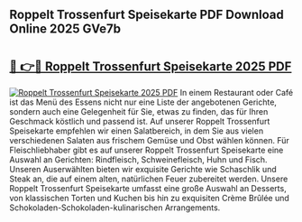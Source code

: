## Roppelt Trossenfurt Speisekarte PDF Download Online 2025 GVe7b

# <h2><a href="http://gc9at6.nevu.top/?p=Roppelt+Trossenfurt+Speisekarte">🔗 👉🔴 Roppelt Trossenfurt Speisekarte 2025 PDF</a></h2>

[![Roppelt Trossenfurt Speisekarte 2025 PDF](https://i.imgur.com/dBaPXMq.png)](http://gc9at6.nevu.top/?p=Roppelt+Trossenfurt+Speisekarte)
In einem Restaurant oder Café ist das Menü des Essens nicht nur eine Liste der angebotenen Gerichte, sondern auch eine Gelegenheit für Sie, etwas zu finden, das für Ihren Geschmack köstlich und passend ist. Auf unserer Roppelt Trossenfurt Speisekarte empfehlen wir einen Salatbereich, in dem Sie aus vielen verschiedenen Salaten aus frischem Gemüse und Obst wählen können. Für Fleischliebhaber gibt es auf unserer Roppelt Trossenfurt Speisekarte eine Auswahl an Gerichten: Rindfleisch, Schweinefleisch, Huhn und Fisch. Unseren Auserwählten bieten wir exquisite Gerichte wie Schaschlik und Steak an, die auf einem alten, natürlichen Feuer zubereitet werden. Unsere Roppelt Trossenfurt Speisekarte umfasst eine große Auswahl an Desserts, von klassischen Torten und Kuchen bis hin zu exquisiten Crème Brûlée und Schokoladen-Schokoladen-kulinarischen Arrangements.
